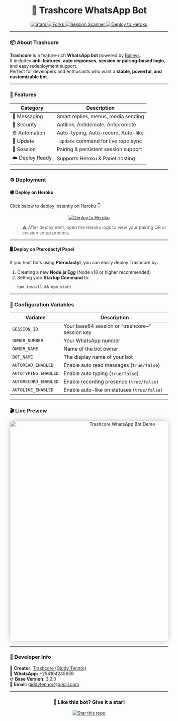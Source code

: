 <h1 align="center">🤖 Trashcore WhatsApp Bot</h1>

<p align="center">
  <a href="https://github.com/Tennor-modz/trashcore-ultra">
    <img src="https://img.shields.io/github/stars/Tennor-modz/trashcore-ultra?style=for-the-badge&color=gold&label=Stars" alt="Stars" />
  </a>
  <a href="https://github.com/Tennor-modz/trashcore-ultra/fork">
    <img src="https://img.shields.io/github/forks/Tennor-modz/trashcore-ultra?style=for-the-badge&color=007BFF&label=Forks" alt="Forks" />
  </a>
  <a href="https://trashcore-pairing-385361a48654.herokuapp.com/pair">
    <img src="https://img.shields.io/badge/SESSION%20SCANNER-121212?style=for-the-badge&logo=whatsapp&logoColor=25D366" alt="Session Scanner" />
  </a>
  <a href="https://dashboard.heroku.com/new?template=https://github.com/Tennor-modz/trashcore-ultra">
    <img src="https://img.shields.io/badge/Deploy%20to%20Heroku-79589F?style=for-the-badge&logo=heroku&logoColor=white" alt="Deploy to Heroku" />
  </a>
</p>

---

### 📦 About Trashcore

**Trashcore** is a feature-rich **WhatsApp bot** powered by [Baileys](https://github.com/WhiskeySockets/Baileys).  
It includes **anti-features**, **auto responses**, **session or pairing-based login**, and easy redeployment support.  
Perfect for developers and enthusiasts who want a **stable, powerful, and customizable bot**.

---

### 🚀 Features

| Category | Description |
|-----------|-------------|
| 💬 Messaging | Smart replies, menus, media sending |
| 🔗 Security | Antilink, Antidemote, Antipromote |
| ⚙️ Automation | Auto-typing, Auto-record, Auto-like |
| 🔄 Update | `.update` command for live repo sync |
| 💾 Session | Pairing & persistent session support |
| ☁️ Deploy Ready | Supports Heroku & Panel hosting |

---

### ⚙️ Deployment

#### 🟣 Deploy on **Heroku**
Click below to deploy instantly on Heroku 👇  
<p align="center">
  <a href="https://dashboard.heroku.com/new?template=https://github.com/Tennor-modz/trashcore-ultra">
    <img src="https://img.shields.io/badge/Deploy%20Now%20on%20Heroku-79589F?style=for-the-badge&logo=heroku&logoColor=white" alt="Deploy to Heroku" />
  </a>
</p>

> ⚠️ After deployment, open the Heroku logs to view your pairing QR or session setup process.

---
#### 🖥️ Deploy on **Pterodactyl Panel**
If you host bots using **Pterodactyl**, you can easily deploy Trashcore by:
1. Creating a new **Node.js Egg** (Node v18 or higher recommended)
2. Setting your **Startup Command** to:
   ```bash
   npm install && npm start
---

### 🧩 Configuration Variables

| Variable | Description |
|-----------|-------------|
| `SESSION_ID` | Your base64 session or “trashcore~” session key |
| `OWNER_NUMBER` | Your WhatsApp number |
| `OWNER_NAME` | Name of the bot owner |
| `BOT_NAME` | The display name of your bot |
| `AUTOREAD_ENABLED` | Enable auto read messages (`true/false`) |
| `AUTOTYPING_ENABLED` | Enable auto typing (`true/false`) |
| `AUTORECORD_ENABLED` | Enable recording presence (`true/false`) |
| `AUTOLIKE_ENABLED` | Enable auto-like on statuses (`true/false`) |

---

### 🎬 Live Preview

<p align="center">
  <img src="https://github.com/Tennor-modz/trashcore-ultra/blob/main/media/menu.gif?raw=true"
       alt="Trashcore WhatsApp Bot Demo"
       width="700"
       style="border-radius:15px; box-shadow:0 0 20px rgba(0,0,0,0.2);" />
</p>

---

### 🧠 Developer Info
👑 **Creator:** [Trashcore (Giddy Tennor)](https://github.com/Tennor-modz)  
📱 **WhatsApp:** +254104245659  
⚙️ **Base Version:** 3.0.0  
📧 **Email:** giddytennor@gmail.com  

---

<h3 align="center">🌟 Like this bot? Give it a star!</h3>

<p align="center">
  <a href="https://github.com/Tennor-modz/trashcore-ultra">
    <img src="https://img.shields.io/github/stars/Tennor-modz/trashcore-ultra?style=social" alt="Star this repo" />
  </a>
</p>
